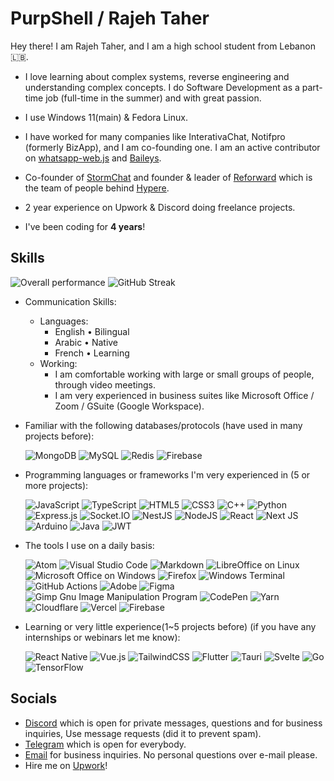# PurpShell / Rajeh Taher
Hey there! I am Rajeh Taher, and I am a high school student from Lebanon :lebanon:.

- I love learning about complex systems, reverse engineering and understanding complex concepts. I do Software Development as a part-time job (full-time in the summer) and with great passion.

- I use Windows 11(main) & Fedora Linux.

- I have worked for many companies like InterativaChat, Notifpro (formerly BizApp), and I am co-founding one. I am an active contributor on [whatsapp-web.js](https://github.com/pedroslopez/whatsapp-web.js) and [Baileys](https://github.com/adiwajshing/Baileys).

- Co-founder of [StormChat](https://storm-chat.com) and founder & leader of [Reforward](https://github.com/ReforwardDev) which is the team of people behind [Hypere](https://hypere.xyz).

- 2 year experience on Upwork & Discord doing freelance projects.
- I've been coding for **4 years**!

## Skills
![Overall performance](https://github-readme-stats.vercel.app/api?username=purpshell&count_private=true)
![GitHub Streak](https://streak-stats.demolab.com?user=purpshell)

  - Communication Skills:
    - Languages:
        - English • Bilingual
        - Arabic • Native
        - French • Learning
    - Working:
        - I am comfortable working with large or small groups of people, through video meetings.
        - I am very experienced in business suites like Microsoft Office / Zoom / GSuite (Google Workspace).


  - Familiar with the following databases/protocols (have used in many projects before):

    ![MongoDB](https://img.shields.io/badge/MongoDB-%234ea94b.svg?style=for-the-badge&logo=mongodb&logoColor=white)
    ![MySQL](https://img.shields.io/badge/mysql-%2300f.svg?style=for-the-badge&logo=mysql&logoColor=white)
    ![Redis](https://img.shields.io/badge/redis-%23DD0031.svg?style=for-the-badge&logo=redis&logoColor=white)
    ![Firebase](https://img.shields.io/badge/Firebase-039BE5?style=for-the-badge&logo=Firebase&logoColor=white)

  - Programming languages or frameworks I'm very experienced in (5 or more projects):

    ![JavaScript](https://img.shields.io/badge/javascript-%23323330.svg?style=for-the-badge&logo=javascript&logoColor=%23F7DF1E)
    ![TypeScript](https://img.shields.io/badge/typescript-%23007ACC.svg?style=for-the-badge&logo=typescript&logoColor=white)
    ![HTML5](https://img.shields.io/badge/html5-%23E34F26.svg?style=for-the-badge&logo=html5&logoColor=white)
    ![CSS3](https://img.shields.io/badge/css3-%231572B6.svg?style=for-the-badge&logo=css3&logoColor=white)
    ![C++](https://img.shields.io/badge/c++-%2300599C.svg?style=for-the-badge&logo=c%2B%2B&logoColor=white)
    ![Python](https://img.shields.io/badge/python-3670A0?style=for-the-badge&logo=python&logoColor=ffdd54)
    ![Express.js](https://img.shields.io/badge/express.js-%23404d59.svg?style=for-the-badge&logo=express&logoColor=%2361DAFB)
    ![Socket.IO](https://img.shields.io/badge/-Socket.IO-gray?style=for-the-badge&logo=socketdotio)
    ![NestJS](https://img.shields.io/badge/nestjs-%23E0234E.svg?style=for-the-badge&logo=nestjs&logoColor=white)
    ![NodeJS](https://img.shields.io/badge/node.js-6DA55F?style=for-the-badge&logo=node.js&logoColor=white)
    ![React](https://img.shields.io/badge/react-%2320232a.svg?style=for-the-badge&logo=react&logoColor=%2361DAFB)
    ![Next JS](https://img.shields.io/badge/Next-black?style=for-the-badge&logo=next.js&logoColor=white)
    ![Arduino](https://img.shields.io/badge/-Arduino-00979D?style=for-the-badge&logo=Arduino&logoColor=white)
    ![Java](https://img.shields.io/badge/java-%23ED8B00.svg?style=for-the-badge&logo=java&logoColor=white)
    ![JWT](https://img.shields.io/badge/JWT-black?style=for-the-badge&logo=JSON%20web%20tokens)
    
  - The tools I use on a daily basis:

    ![Atom](https://img.shields.io/badge/Atom-%2366595C.svg?style=for-the-badge&logo=atom&logoColor=white)
    ![Visual Studio Code](https://img.shields.io/badge/Visual%20Studio%20Code-0078d7.svg?style=for-the-badge&logo=visual-studio-code&logoColor=white)
    ![Markdown](https://img.shields.io/badge/markdown-%23000000.svg?style=for-the-badge&logo=markdown&logoColor=white)
    ![LibreOffice on Linux](https://img.shields.io/badge/LibreOffice-%2318A303?style=for-the-badge&logo=LibreOffice&logoColor=white)
    ![Microsoft Office on Windows](https://img.shields.io/badge/Microsoft_Office-D83B01?style=for-the-badge&logo=microsoft-office&logoColor=white)
    ![Firefox](https://img.shields.io/badge/Firefox-FF7139?style=for-the-badge&logo=Firefox-Browser&logoColor=white)
    ![Windows Terminal](https://img.shields.io/badge/Windows%20Terminal-%234D4D4D.svg?style=for-the-badge&logo=windows-terminal&logoColor=white)
    ![GitHub Actions](https://img.shields.io/badge/github%20actions-%232671E5.svg?style=for-the-badge&logo=githubactions&logoColor=white)
    ![Adobe](https://img.shields.io/badge/adobe-%23FF0000.svg?style=for-the-badge&logo=adobe&logoColor=white)
    ![Figma](https://img.shields.io/badge/figma-%23F24E1E.svg?style=for-the-badge&logo=figma&logoColor=white)
    ![Gimp Gnu Image Manipulation Program](https://img.shields.io/badge/Gimp-657D8B?style=for-the-badge&logo=gimp&logoColor=FFFFFF)
    ![CodePen](https://img.shields.io/badge/Codepen-000000?style=for-the-badge&logo=codepen&logoColor=white)
    ![Yarn](https://img.shields.io/badge/yarn-%232C8EBB.svg?style=for-the-badge&logo=yarn&logoColor=white)
    ![Cloudflare](https://img.shields.io/badge/Cloudflare-F38020?style=for-the-badge&logo=Cloudflare&logoColor=white)
    ![Vercel](https://img.shields.io/badge/vercel-%23000000.svg?style=for-the-badge&logo=vercel&logoColor=white)
    ![Firebase](https://img.shields.io/badge/firebase-%23039BE5.svg?style=for-the-badge&logo=firebase)
    

  - Learning or very little experience(1~5 projects before) (if you have any internships or webinars let me know): 

    ![React Native](https://img.shields.io/badge/react_native-%2320232a.svg?style=for-the-badge&logo=react&logoColor=%2361DAFB)
    ![Vue.js](https://img.shields.io/badge/vuejs-%2335495e.svg?style=for-the-badge&logo=vuedotjs&logoColor=%234FC08D)
    ![TailwindCSS](https://img.shields.io/badge/tailwindcss-%2338B2AC.svg?style=for-the-badge&logo=tailwind-css&logoColor=white)
    ![Flutter](https://img.shields.io/badge/Flutter-%2302569B.svg?style=for-the-badge&logo=Flutter&logoColor=white)
    ![Tauri](https://img.shields.io/badge/tauri-%2324C8DB.svg?style=for-the-badge&logo=tauri&logoColor=%23FFFFFF)
    ![Svelte](https://img.shields.io/badge/svelte-%23f1413d.svg?style=for-the-badge&logo=svelte&logoColor=white)
    ![Go](https://img.shields.io/badge/go-%2300ADD8.svg?style=for-the-badge&logo=go&logoColor=white)
    ![TensorFlow](https://img.shields.io/badge/TensorFlow-%23FF6F00.svg?style=for-the-badge&logo=TensorFlow&logoColor=white)
    

## Socials
  - [Discord](https://discordapp.com/users/448493575093616640) which is open for private messages, questions and for business inquiries, Use message requests (did it to prevent spam).
  - [Telegram](https://t.me/purpshell) which is open for everybody.
  - [Email](mailto:rajeh@reforward.dev) for business inquiries. No personal questions over e-mail please.
  - Hire me on [Upwork](https://www.upwork.com/freelancers/~01e23d2f043274a09e)!
